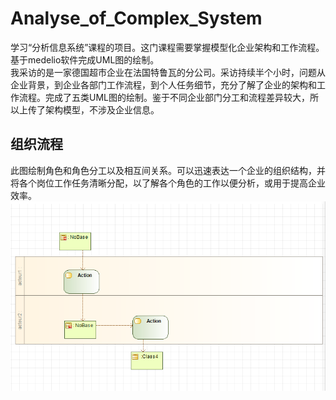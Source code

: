 # Analyse_of_Complex_System
学习“分析信息系统”课程的项目。这门课程需要掌握模型化企业架构和工作流程。基于medelio软件完成UML图的绘制。<br>
我采访的是一家德国超市企业在法国特鲁瓦的分公司。采访持续半个小时，问题从企业背景，到企业各部门工作流程，到个人任务细节，充分了解了企业的架构和工作流程。完成了五类UML图的绘制。鉴于不同企业部门分工和流程差异较大，所以上传了架构模型，不涉及企业信息。
## 组织流程
此图绘制角色和角色分工以及相互间关系。可以迅速表达一个企业的组织结构，并将各个岗位工作任务清晰分配，以了解各个角色的工作以便分析，或用于提高企业效率。
![](https://github.com/JoJoDU/Analyse_of_Complex_System/raw/master/image/组织流程.png)
